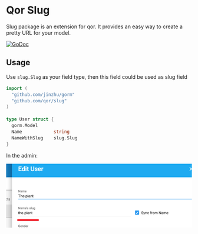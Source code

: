 # Qor Slug

Slug package is an extension for qor. It provides an easy way to create a pretty URL for your model.

[![GoDoc](https://godoc.org/github.com/qor/slug?status.svg)](https://godoc.org/github.com/qor/slug)

## Usage

Use `slug.Slug` as your field type, then this field could be used as slug field

```go
import (
  "github.com/jinzhu/gorm"
  "github.com/qor/slug"
)

type User struct {
  gorm.Model
  Name            string
  NameWithSlug    slug.Slug
}
```

In the admin:

![slug](slug.png)
